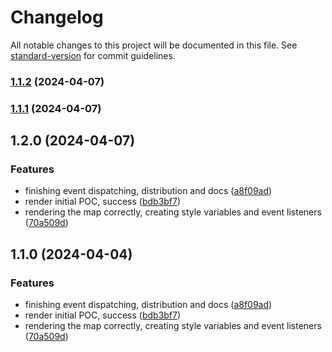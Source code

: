 # Changelog

All notable changes to this project will be documented in this file. See [standard-version](https://github.com/conventional-changelog/standard-version) for commit guidelines.

### [1.1.2](https://github.com/LuizJarduli/brazil-mentioned/compare/v1.1.1...v1.1.2) (2024-04-07)

### [1.1.1](https://github.com/LuizJarduli/brazil-mentioned/compare/v1.2.0...v1.1.1) (2024-04-07)

## 1.2.0 (2024-04-07)


### Features

* finishing event dispatching, distribution and docs ([a8f09ad](https://github.com/LuizJarduli/brazil-mentioned/commit/a8f09ade93456c3f9438cc440674428e89319366))
* render initial POC, success ([bdb3bf7](https://github.com/LuizJarduli/brazil-mentioned/commit/bdb3bf758607e47aae099a95d1e86db5c9fb44c9))
* rendering the map correctly, creating style variables and event listeners ([70a509d](https://github.com/LuizJarduli/brazil-mentioned/commit/70a509d7829f3a89db46bb20cad2a43861d6c7e7))

## 1.1.0 (2024-04-04)

### Features

* finishing event dispatching, distribution and docs ([a8f09ad](https://github.com/LuizJarduli/brazil-mentioned/commit/a8f09ade93456c3f9438cc440674428e89319366))
* render initial POC, success ([bdb3bf7](https://github.com/LuizJarduli/brazil-mentioned/commit/bdb3bf758607e47aae099a95d1e86db5c9fb44c9))
* rendering the map correctly, creating style variables and event listeners ([70a509d](https://github.com/LuizJarduli/brazil-mentioned/commit/70a509d7829f3a89db46bb20cad2a43861d6c7e7))
